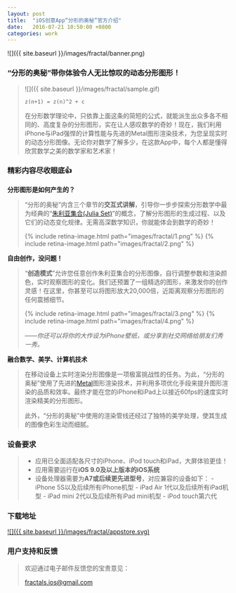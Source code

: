```yaml
---
layout: post
title:  "iOS创意App“分形的奥秘”官方介绍"
date:   2016-07-21 10:50:00 +0800
categories: work
---
```


![]({{ site.baseurl }}/images/fractal/banner.png)

### “分形的奥秘”带你体验令人无比惊叹的动态分形图形！

> ![]({{ site.baseurl }}/images/fractal/sample.gif)
>
> `z(n+1) = z(n)^2 + c` 
>
> 在分形数学理论中，只依靠上面这条的简短的公式，就能派生出众多各不相同的、高度复杂的分形图形，实在让人感叹数学的奇妙！现在，我们利用iPhone与iPad强悍的计算性能与先进的Metal图形渲染技术，为您呈现实时的动态分形图像。无论你对数学了解多少，在这款App中，每个人都是懂得欣赏数学之美的数学家和艺术家！

### 精彩内容尽收眼底👍

**分形图形是如何产生的？**

> “分形的奥秘”内含三个章节的**交互式讲解**，引导你一步步探索分形数学中最为经典的“[朱利亚集合(Julia Set)][wiki-julia-set]”的概念，了解分形图形的生成过程、以及它们的动态变化规律。无需高深数学知识，你就能体会到数学的奇妙！
>
> {% include retina-image.html path="images/fractal/1.png" %} {% include retina-image.html path="images/fractal/2.png" %}

**自由创作，没问题！**

> “**创造模式**”允许您任意创作朱利亚集合的分形图像，自行调整参数和渲染颜色，实时观察图形的变化。我们还预置了一组精选的图形，来激发你的创作灵感！在这里，你甚至可以将图形放大20,000倍，近距离观察分形图形的任何震撼细节。
>
> {% include retina-image.html path="images/fractal/3.png" %} {% include retina-image.html path="images/fractal/4.png" %}
>
> *——你还可以将你的大作设为iPhone壁纸，或分享到社交网络给朋友们秀一秀。*

**融合数学、美学、计算机技术**

> 在移动设备上实时渲染分形图像是一项极富挑战性的任务。为此，“分形的奥秘”使用了先进的[Metal][apple-metal]图形渲染技术，并利用多项优化手段来提升图形渲染的品质和效率。最终才能在您的iPhone和iPad上以接近60fps的速度实时渲染精美的分形图形。
>
> 此外，“分形的奥秘”中使用的渲染管线还经过了独特的美学处理，使其生成的图像色彩生动而细腻。

### 设备要求

> - 应用已全面适配各尺寸的iPhone、iPod touch和iPad，大屏体验更佳！
> - 应用需要运行在**iOS 9.0及以上版本的iOS系统**
> - 设备处理器需要为**A7或后续更先进型号**，对应兼容的设备如下：
    - iPhone 5S以及后续所有iPhone机型
    - iPad Air 1代以及后续所有iPad机型
    - iPad mini 2代以及后续所有iPad mini机型
    - iPod touch第六代

### 下载地址

[![]({{ site.baseurl }}/images/fractal/appstore.svg)][appstore-link]

### 用户支持和反馈

> 欢迎通过电子邮件反馈您的宝贵意见：
>
> [fractals.ios@gmail.com][support-email]


[appstore-link]: https://itunes.apple.com/app/id1086527481
[support-email]: mailto:fractals.ios@gmail.com
[youku-video]: http://v.youku.com/v_show/id_XMTY0MzkwMjE1Mg
[wiki-julia-set]: https://zh.wikipedia.org/wiki/朱利亚集合
[apple-metal]: https://developer.apple.com/metal/